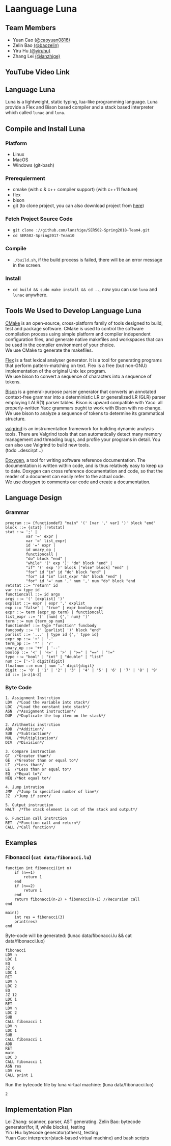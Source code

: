 # Laanguage Luna

## Team Members
- Yuan Cao [(@caoyuan0816)](https://github.com/caoyuan0816)
- Zelin Bao [(@baozelin)](https://github.com/baozelin)
- Yiru Hu [(@yiruhu)](https://github.com/yiruhu) 
- Zhang Lei [(@lanzhige)](https://github.com/lanzhige)

## YouTube Video Link

## Language Luna
Luna is a lightweight, static typing, lua-like programming language. Luna provide a Flex and Bison based compiler and a stack based interpreter which called `lunac` and `luna`.

## Compile and Install Luna
### Platform
- Linux
- MacOS
- Windows (git-bash)

### Prerequierment
- cmake (with c & c++ compiler support) (with c++11 feature)
- flex
- bison
- git (to clone project, you can also download project from [here](https://github.com/lanzhige/SER502-Spring2018-Team4/archive/master.zip))

### Fetch Project Source Code
- `git clone ://github.com/lanzhige/SER502-Spring2018-Team4.git`
- `cd SER502-Spring2017-Team10`

### Compile
- `./build.sh`, if the build process is failed, there will be an error message in the screen.

### Install
- `cd build && sudo make install && cd ..`, now you can use `luna` and `lunac` anywhere.

## Tools We Used to Develop Language Luna
[CMake](https://cmake.org/)  is an open-source, cross-platform family of tools designed to build, test and package software. CMake is used to control the software compilation process using simple platform and compiler independent configuration files, and generate native makefiles and workspaces that can be used in the compiler environment of your choice.<br />
We use CMake to generate the makefiles.

[Flex](https://www.gnu.org/software/flex/ ) is a fast lexical analyser generator. It is a tool for generating programs that perform pattern-matching on text. Flex is a free (but non-GNU) implementation of the original Unix lex program.<br />
We use bison to  convert a sequence of characters into a sequence of tokens.

[Bison](https://www.gnu.org/software/bison/) is a general-purpose parser generator that converts an annotated context-free grammar into a deterministic LR or generalized LR (GLR) parser employing LALR(1) parser tables. Bison is upward compatible with Yacc: all properly-written Yacc grammars ought to work with Bison with no change. <br />
We use bison to  analyze a sequence of tokens to determine its grammatical structure.

[valgrind](http://valgrind.org/) is an instrumentation framework for building dynamic analysis tools. There are Valgrind tools that can automatically detect many memory management and threading bugs, and profile your programs in detail. You can also use Valgrind to build new tools. <br />
(todo ..descirpt ..)

[Doxygen](https://en.wikipedia.org/wiki/Doxygen), a tool for writing software reference documentation. The documentation is written within code, and is thus relatively easy to keep up to date. Doxygen can cross reference documentation and code, so that the reader of a document can easily refer to the actual code. <br />
We use _doxygen_ to comments our code and create a documentation.

## Language Design
### Grammar 
```
program ::= {functiondef} "main" '(' [var ',' var] ')' block "end" 
block ::= {stat} [retstat] 
stat ::= ';' | 
         var '=' expr | 
         var '=' list_expr|
         id '=' expr |
         id unary_op |
         functioncall |
         "do" block "end" |
         "while" '(' exp ')' "do" block "end" |
         "if" '(' exp ')' block ["else" block] "end" |
         "for" id "in" id "do" block "end" |
         "for" id "in" list_expr "do" block "end" |
         "for" id '=' num ',' num ',' num "do" block "end
retstat ::= "return" id
var ::= type id
functioncall ::= id args
args ::= '(' [explist] ')'
explist ::= expr | expr ',' explist
exp ::= "false" | "true" | expr boolop expr
expr ::= term {expr_op term} | functioncall
list_expr ::= '[' [num] {',' num} ']'
term ::= num {term_op num}
functiondef ::= type "function" funcbody
funcbody ::= '(' [parlist] ')' block "end"
parlist ::= '...' | type id {',' type id}
expr_op ::= '+' | '-'
term_op ::= '*' | '/'
unary_op ::= '++' | '--'
boolop ::= '<' | '<=' | '>' | ">=" | "==" | "!="
type ::= "bool" | "int" | "double" | "list"
num ::= ['-'] digit{digit}
floatnum ::= num | num '.' digit{digit}
digit ::= '0' | '1' | '2' | '3' | '4' | '5' | '6' | '7' | '8' | '9'
id ::= [a-z|A-Z]
```
### Byte Code
```
1. Assignment Instrction 
LDV  /*Load the variable into stack*/
LDC  /*Load the constant into stack*/
ASN  /*Assignment instruction*/
DUP  /*Duplicate the top item on the stack*/

2. Arithmetic instrction  
ADD  /*Addition*/
SUB  /*Subtraction*/
MUL  /*Multiplication*/
DIV  /*Division*/

3. Compare instruction
GT  /*Greater than*/
GE  /*Greater than or equal to*/
LT  /*Less than*/
LE  /*Less than or equal to*/
EQ  /*Equal to*/
NEQ /*Not equal to*/

4. Jump intrution
JMP  /*Jump to specified number of line*/
JZ  /*Jump if zero*/

5. Output instruction
HALT  /*The stack element is out of the stack and output*/

6. Function call instrction
RET  /*Function call and return*/
CALL /*Call function*/

```

## Examples
### Fibonacci (`cat data/fibonacci.lu`)
```
function int fibonacci(int n)
    if (n==1)
        return 1
    end
    if (n==2)
        return 1
    end
    return fibonacci(n-2) + fibonacci(n-1) //Recursion call
end

main()
    int res = fibonacci(3)
    print(res)
end
```
Byte-code will be generated: (lunac data/fibonacci.lu && cat data/fibonacci.luo)
```
fibonacci
LDV n
LDC 1
EQ
JZ 6
LDC 1
RET
LDV n
LDC 2
EQ
JZ 12
LDC 1
RET
LDV n
LDC 2
SUB
CALL fibonacci 1
LDV n
LDC 1
SUB
CALL fibonacci 1
ADD
RET
main
LDC 3
CALL fibonacci 1
ASN res
LDV res
CALL print 1
```
Run the bytecode file by luna virtual machine: (luna data/fibonacci.luo)
```
2
```

## Implementation Plan
Lei Zhang: scanner, parser, AST generating.
Zelin Bao: bytecode generator(for, if, while blocks), testing<br />
Yiru Hu: bytecode generator(others), testing<br />
Yuan Cao: interpreter(stack-based virtual machine) and bash scripts<br />

